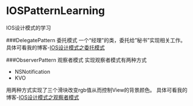 IOSPatternLearning
==================

IOS设计模式的学习

###DelegatePattern 委托模式
一个“经理”的类，委托给”秘书”实现相关工作。
具体可看我的博客-[IOS设计模式之委托模式](http://dangu.me "请轻轻的点我一下")

###ObserverPattern 观察者模式
实现观察者模式有两种方式

- NSNotification
- KVO

用两种方式实现了三个滑块改变rgb值从而控制View的背景颜色。
具体可看我的博客-[IOS设计模式之观察者模式](http://dangu.me "点我点我！")